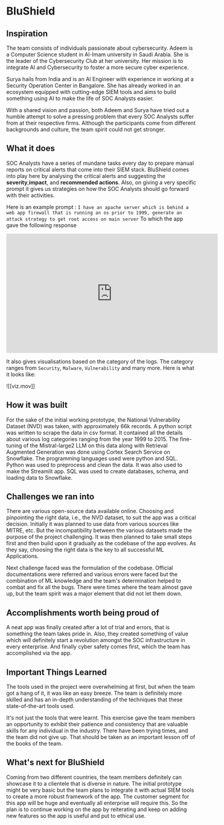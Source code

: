 # BluShield


## Inspiration

The team consists of individuals passionate about cybersecurity. Adeem is a Computer Science student in Al-Imam university in Saudi Arabia. She is the leader of the Cybersecurity Club at her university. Her mission is to integrate AI and Cybersecurity to foster a more secure cyber experience. 

Surya hails from India and is an AI Engineer with experience in working at a Security Operation Center in Bangalore. She has already worked in an ecosystem equipped with cutting-edge SIEM tools and aims to build something using AI to make the life of SOC Analysts easier.

With a shared vision and passion, both Adeem and Surya have tried out a humble attempt to solve a pressing problem that every SOC Analysts suffer from at their respective firms. Although the participants come from different backgrounds and culture, the team spirit could not get stronger. 
## What it does

SOC Analysts have a series of mundane tasks every day to prepare manual reports on critical alerts that come into their SIEM stack. BluShield comes into play here by analysing the critical alerts and suggesting the **severity**,**impact**, and **recommended actions**. Also, on giving a very specific prompt it gives us strategies on how the SOC Analysts should go forward with their activities. 

Here is an example prompt :
`I have an apache server which is behind a web app firewall that is running an os prior to 1999, generate an attack strategy to get root access on main server`
To which the app gave the following response


<iframe width="560" height="315" src="https://youtu.be/DXqBDTXEJR8" frameborder="0" allow="accelerometer; autoplay; clipboard-write; encrypted-media; gyroscope; picture-in-picture" allowfullscreen></iframe>


It also gives visualisations based on the category of the logs. The category ranges from `Security`, `Malware`, `Vulnerability` and many more. Here is what it looks like:

![[viz.mov]]
## How it was built 

For the sake of the initial working prototype, the National Vulnerability Dataset (NVD) was taken, with approximately 66k records. A python script was written to scrape the data in csv format. It contained all the details about various log categories ranging from the year 1999 to 2015. The fine-tuning of the Mistral-large2 LLM on this data along with Retrieval Augmented Generation was done using Cortex Search Service on Snowflake. The programming languages used were python and SQL. Python was used to preprocess and clean the data. It was also used to make the Streamlit app. SQL was used to create databases, schema, and loading data to Snowflake.   

## Challenges we ran into

There are various open-source data available online. Choosing and pinpointing the right data, i.e., the NVD dataset, to suit the app was a critical decision. Initially it was planned to use data from various sources like MITRE, etc. But the incompatibility between the various datasets made the purpose of the project challenging. It was then planned to take small steps first and then build upon it gradually as the codebase of the app evolves. As they say, choosing the right data is the key to all successful ML Applications. 

Next challenge faced was the formulation of the codebase. Official documentations were referred and various errors were faced but the combination of ML knowledge and the team's determination helped to combat and fix all the bugs. There were times where the team almost gave up, but the team spirit was a major element that did not let them down.  

## Accomplishments worth being proud of

A neat app was finally created after a lot of trial and errors, that is something the team takes pride in. Also, they created something of value which will definitely start a revolution amongst the SOC infrastructure in every enterprise. And finally cyber safety comes first, which the team has accomplished via the app.

## Important Things Learned

The tools used in the project were overwhelming at first, but when the team got a hang of it, it was like an easy breeze. The team is definitely more skilled and has an in-depth understanding of the techniques that these state-of-the-art tools used. 

It's not just the tools that were learnt. This exercise gave the team members an opportunity to exhibit their patience and consistency that are valuable skills for any individual in the industry. There have been trying times, and the team did not give up. That should be taken as an important lesson off of the books of the team. 

## What's next for BluShield

Coming from two different countries, the team members definitely can showcase it to a clientele that is diverse in nature. The initial prototype might be very basic but the team plans to integrate it with actual SIEM tools to create a more robust framework of the app. The customer segment for this app will be huge and eventually all enterprise will require this. So the plan is to continue working on the app by reiterating and keep on adding new features so the app is useful and put to ethical use. 

